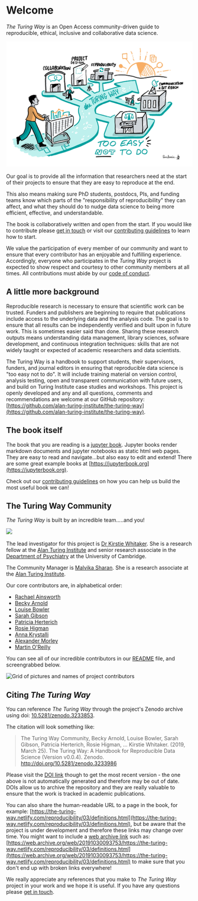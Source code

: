 # Welcome

_The Turing Way_ is an Open Access community-driven guide to reproducible, ethical, inclusive and collaborative data science.

![The Turing Way project as a street of shops to different data science skills, and people are going in and out with their shopping cart](figures/welcome/welcome.jpg)

Our goal is to provide all the information that researchers need at the start of their projects to ensure that they are easy to reproduce at the end.

This also means making sure PhD students, postdocs, PIs, and funding teams know which parts of the "responsibility of reproducibility" they can affect, and what they should do to nudge data science to being more efficient, effective, and understandable.

The book is collaboratively written and open from the start.
If you would like to contribute please [get in touch](https://github.com/alan-turing-institute/the-turing-way#get-in-touch) or visit our [contributing guidelines](https://github.com/alan-turing-institute/the-turing-way/blob/master/CONTRIBUTING.md) to learn how to start.

We value the participation of every member of our community and want to ensure that every contributor has an enjoyable and fulfilling experience.
Accordingly, everyone who participates in the _Turing Way_ project is expected to show respect and courtesy to other community members at all times.
All contributions must abide by our [code of conduct](https://github.com/alan-turing-institute/the-turing-way/blob/master/CODE_OF_CONDUCT.md).

## A little more background

Reproducible research is necessary to ensure that scientific work can be trusted.
Funders and publishers are beginning to require that publications include access to the underlying data and the analysis code.
The goal is to ensure that all results can be independently verified and built upon in future work.
This is sometimes easier said than done.
Sharing these research outputs means understanding data management, library sciences, sofware development, and continuous integration techniques: skills that are not widely taught or expected of academic researchers and data scientists.

The Turing Way is a handbook to support students, their supervisors, funders, and journal editors in ensuring that reproducible data science is "too easy not to do".
It will include training material on version control, analysis testing, open and transparent communication with future users, and build on Turing Institute case studies and workshops.
This project is openly developed and any and all questions, comments and recommendations are welcome at our GitHub repository: [https://github.com/alan-turing-institute/the-turing-way](https://github.com/alan-turing-institute/the-turing-way).

## The book itself

The book that you are reading is a [jupyter book](https://github.com/jupyter/jupyter-book/).
Jupyter books render markdown documents and jupyter notebooks as static html web pages.
They are easy to read and navigate...but also easy to edit and extend!
There are some great example books at [https://jupyterbook.org](https://jupyterbook.org).

Check out our [contributing guidelines](https://github.com/alan-turing-institute/the-turing-way/blob/master/CONTRIBUTING.md) on how you can help us build the most useful book we can!

## The Turing Way Community

_The Turing Way_ is built by an incredible team.....and you!

![](../figures/TuringWayTeam.jpg)

The lead investigator for this project is [Dr Kirstie Whitaker](https://whitakerlab.github.io/about).
She is a research fellow at the [Alan Turing Institute](http://turing.ac.uk) and senior research associate in the [Department of Psychiatry](https://www.psychiatry.cam.ac.uk) at the University of Cambridge.

The Community Manager is [Malvika Sharan](https://about.me/malvikasharan). She is a research associate at the [Alan Turing Institute](http://turing.ac.uk).

Our core contributors are, in alphabetical order:

* [Rachael Ainsworth](https://github.com/alan-turing-institute/the-turing-way/blob/master/contributors.md#rachael-ainsworth)
* [Becky Arnold](https://github.com/alan-turing-institute/the-turing-way/blob/master/contributors.md#becky-arnold)
* [Louise Bowler](https://github.com/alan-turing-institute/the-turing-way/blob/master/contributors.md#louise-bowler)
* [Sarah Gibson](https://github.com/alan-turing-institute/the-turing-way/blob/master/contributors.md#sarah-gibson)
* [Patricia Herterich](https://github.com/alan-turing-institute/the-turing-way/blob/master/contributors.md#patricia-herterich)
* [Rosie Higman](https://github.com/alan-turing-institute/the-turing-way/blob/master/contributors.md#rosie-higman)
* [Anna Krystalli](https://github.com/alan-turing-institute/the-turing-way/blob/master/contributors.md#anna-krystalli)
* [Alexander Morley](https://github.com/alan-turing-institute/the-turing-way/blob/master/contributors.md#alexander-morley)
* [Martin O'Reilly](https://github.com/alan-turing-institute/the-turing-way/blob/master/contributors.md#martin-oreilly)

You can see all of our incredible contributors in our [README](https://github.com/alan-turing-institute/the-turing-way#contributors) file, and screengrabbed below.

![Grid of pictures and names of project contributors](../figures/contributors-twopanel.png)

## Citing _The Turing Way_

You can reference _The Turing Way_ through the project's Zenodo archive using doi: [10.5281/zenodo.3233853](https://doi.org/10.5281/zenodo.3233853).

The citation will look something like:

> The Turing Way Community, Becky Arnold, Louise Bowler, Sarah Gibson, Patricia Herterich, Rosie Higman, … Kirstie Whitaker. (2019, March 25). The Turing Way: A Handbook for Reproducible Data Science (Version v0.0.4). Zenodo. http://doi.org/10.5281/zenodo.3233986

Please visit the [DOI link](https://doi.org/10.5281/zenodo.3233853) though to get the most recent version - the one above is not automatically generated and therefore may be out of date.
DOIs allow us to archive the repository and they are really valuable to ensure that the work is tracked in academic publications.

You can also share the human-readable URL to a page in the book, for example: [https://the-turing-way.netlify.com/reproducibility/03/definitions.html](https://the-turing-way.netlify.com/reproducibility/03/definitions.html), but be aware that the project is under development and therefore these links may change over time.
You might want to include a [web archive link](http://web.archive.org) such as: [https://web.archive.org/web/20191030093753/https://the-turing-way.netlify.com/reproducibility/03/definitions.html](https://web.archive.org/web/20191030093753/https://the-turing-way.netlify.com/reproducibility/03/definitions.html) to make sure that you don't end up with broken links everywhere!

We really appreciate any references that you make to _The Turing Way_ project in your work and we hope it is useful.
If you have any questions please [get in touch](https://github.com/alan-turing-institute/the-turing-way#get-in-touch).
